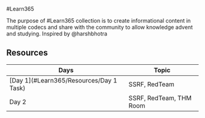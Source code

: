 
#Learn365

The purpose of #Learn365 collection is to create informational content in multiple codecs and share with the community to allow knowledge advent and studying.
Inspired by @harshbhotra



## Resources

|  Days            | Topic                                                                |
| ----------------- | ------------------------------------------------------------------ |
| [Day 1](#Learn365/Resources/Day 1 Task) | SSRF, RedTeam |
| Day 2 | SSRF, RedTeam, THM Room |

